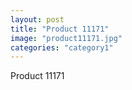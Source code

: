 ```yaml
---
layout: post
title: "Product 11171"
image: "product11171.jpg"
categories: "category1"
---
```

Product 11171
